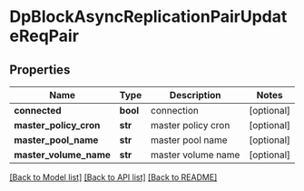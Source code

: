 # DpBlockAsyncReplicationPairUpdateReqPair

## Properties
Name | Type | Description | Notes
------------ | ------------- | ------------- | -------------
**connected** | **bool** | connection | [optional] 
**master_policy_cron** | **str** | master policy cron | [optional] 
**master_pool_name** | **str** | master pool name | [optional] 
**master_volume_name** | **str** | master volume name | [optional] 

[[Back to Model list]](../README.md#documentation-for-models) [[Back to API list]](../README.md#documentation-for-api-endpoints) [[Back to README]](../README.md)


